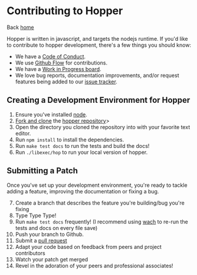 # Contributing to Hopper
Back [home](./index.md)

Hopper is written in javascript, and targets the nodejs runtime. If you'd like
to contribute to hopper development, there's a few things you should know:

* We have a [Code of Conduct](./CODE_OF_CONDUCT.md).
* We use [Github Flow](https://guides.github.com/introduction/flow/index.html)
  for contributions.
* We have a [Work in Progress board](https://waffle.io/zincmade/hopper).
* We love bug reports, documentation improvements,
  and/or request features being added to our [issue
  tracker](https://github.com/zincmade/hopper/issues).

## Creating a Development Environment for Hopper
1. Ensure you've installed [node](http://nodejs.org).
2. [Fork and clone](https://guides.github.com/activities/forking/) the [hopper
   repository](http://github.com/zincmade/hopper)>
3. Open the directory you cloned the repository into with your favorite text
   editor.
4. Run `npm install` to install the dependencies.
5. Run `make test docs` to run the tests and build the docs!
6. Run `./libexec/hop` to run your local version of hopper.


## Submitting a Patch
Once you've set up your development environment, you're ready to tackle adding a
feature, improving the documentation or fixing a bug.

7. Create a branch that describes the feature you're building/bug you're fixing
8. Type Type Type!
9. Run `make test docs` frequently! (I recommend using
   [wach](https://github.com/quackingduck/wach) to re-run the tests and docs on
   every file save)
10. Push your branch to Github.
11. Submit a [pull
    request](https://help.github.com/articles/creating-a-pull-request/)
12. Adapt your code based on feedback from peers and project contributors
13. Watch your patch get merged
14. Revel in the adoration of your peers and professional associates!
